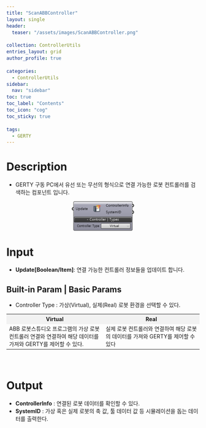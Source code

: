 ```yaml
---
title: "ScanABBController"
layout: single
header:
  teaser: "/assets/images/ScanABBController.png"

collection: ControllerUtils
entries_layout: grid
author_profile: true

categories:
  - ControllerUtils
sidebar:
  nav: "sidebar"
toc: true
toc_label: "Contents"
toc_icon: "cog"
toc_sticky: true

tags: 
  - GERTY
---
```

# Description

* GERTY 구동 PC에서 유선 또는 무선의 형식으로 연결 가능한 로봇 컨트롤러를 검색하는 컴포넌트 입니다.

<p align="center">  <img src="/assets/images/ScanABBController.png" align="center" width="32%"></p>

# Input

* **Update[Boolean/Item]**: 연결 가능한 컨트롤러 정보들을 업데이트 합니다.

## Built-in Param | Basic Params
* Controller Type : 가상(Virtual), 실제(Real) 로봇 환경을 선택할 수 있다.

<div align="center">
<table style="border-collapse: collapse: width: 51 %; height: 100px;" border="0.5" data-ke-style="sytle4">
<body>
<tr style="height: 20px;" bgcolor="#F2F2F2">
<td style="width: 45%; height: 20px; text-align: center; font-weight: bolder;">Virtual</td>
<td style="width: 50%; height: 20px; text-align: center; font-weight: bolder;">Real</td>
</tr>
<tr style="height: 0px;">
<td style="width: 50%; height: 1-px; text-align: left;" rowspan="1">ABB 로봇스튜디오 프로그램의 가상 로봇 컨트롤러 연결와 연결하여 해당 데이터를 가져와 GERTY를 제어할 수 있다.</td>
<td style="width: 55%; height: 1-px; text-align: left;" rowspan="1">	
실제 로봇 컨트롤러와 연결하여 해당 로봇의 데이터를 가져와 GERTY를 제어할 수 있다</td>
</tr>
</body>
</table>
</div>

<br>

# Output

* **ControllerInfo** : 연결된 로봇 데이터를 확인할 수 있다.
* **SystemID** : 가상 혹은 실제 로봇의 축 값, 툴 데이터 값 등 시뮬레이션을 돕는 데이터를 출력한다. 